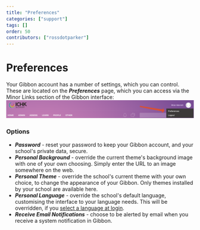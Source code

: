 ```yaml
---
title: "Preferences"
categories: ["support"]
tags: []
order: 50
contributors: ["rossdotparker"]
---
```


# Preferences

Your Gibbon account has a number of settings, which you can control. These are located on the ___Preferences___ page, which you can access via the Minor Links section of the Gibbon interface: ![Preferences](/img/teachers/preferences.png)

### Options

*   ___Password___ - reset your password to keep your Gibbon account, and your school's private data, secure.
*   ___Personal Background___ - override the current theme's background image with one of your own choosing. Simply enter the URL to an image somewhere on the web.
*   ___Personal Theme___ - override the school's current theme with your own choice, to change the appearance of your Gibbon. Only themes installed by your school are available here.
*   ___Personal Language___ - override the school's default language, customising the interface to your language needs. This will be overridden, if you [select a language at login](/logging-in).
*   ___Receive Email Notifications___ - choose to be alerted by email when you receive a system notification in Gibbon.
